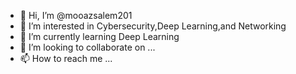 - 👋 Hi, I’m @mooazsalem201
- 👀 I’m interested in Cybersecurity,Deep Learning,and Networking
- 🌱 I’m currently learning Deep Learning
- 💞️ I’m looking to collaborate on ...
- 📫 How to reach me ...

<!---
mooazsalem201/mooazsalem201 is a ✨ special ✨ repository because its `README.md` (this file) appears on your GitHub profile.
You can click the Preview link to take a look at your changes.
--->
